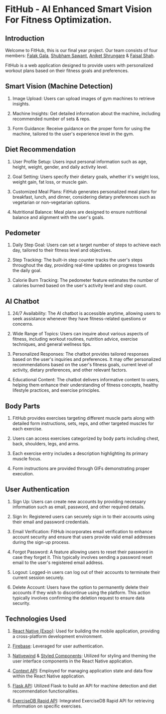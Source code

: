 # FitHub - AI Enhanced Smart Vision For Fitness Optimization.

## Introduction

Welcome to FitHub, this is our final year project. Our team consists of four members: [Falak Gala](https://github.com/FALAK097), [Shubham Sawant](https://github.com/shubham4112), [Aniket Shrungare](https://github.com/aniketsh22) & [Faisal Shah](https://github.com/Faisal2506).

FitHub is a web application designed to provide users with personalized workout plans based on their fitness goals and preferences.

## Smart Vision (Machine Detection)

1. Image Upload: Users can upload images of gym machines to retrieve insights.

2. Machine Insights: Get detailed information about the machine, including recommended number of sets & reps.

3. Form Guidance: Receive guidance on the proper form for using the machine, tailored to the user's experience level in the gym.

## Diet Recommendation

1. User Profile Setup: Users input personal information such as age, height, weight, gender, and daily activity level.

2. Goal Setting: Users specify their dietary goals, whether it's weight loss, weight gain, fat loss, or muscle gain.

3. Customized Meal Plans: FitHub generates personalized meal plans for breakfast, lunch, and dinner, considering dietary preferences such as vegetarian or non-vegetarian options.

4. Nutritional Balance: Meal plans are designed to ensure nutritional balance and alignment with the user's goals.

## Pedometer

1. Daily Step Goal: Users can set a target number of steps to achieve each day, tailored to their fitness level and objectives.

2. Step Tracking: The built-in step counter tracks the user's steps throughout the day, providing real-time updates on progress towards the daily goal.

3. Calorie Burn Tracking: The pedometer feature estimates the number of calories burned based on the user's activity level and step count.

## AI Chatbot

1. 24/7 Availability: The AI chatbot is accessible anytime, allowing users to seek assistance whenever they have fitness-related questions or concerns.

2. Wide Range of Topics: Users can inquire about various aspects of fitness, including workout routines, nutrition advice, exercise techniques, and general wellness tips.

3. Personalized Responses: The chatbot provides tailored responses based on the user's inquiries and preferences. It may offer personalized recommendations based on the user's fitness goals, current level of activity, dietary preferences, and other relevant factors.

4. Educational Content: The chatbot delivers informative content to users, helping them enhance their understanding of fitness concepts, healthy lifestyle practices, and exercise principles.

## Body Parts

1. FitHub provides exercises targeting different muscle parts along with detailed form instructions, sets, reps, and other targeted muscles for each exercise.

2. Users can access exercises categorized by body parts including chest, back, shoulders, legs, and arms.

3. Each exercise entry includes a description highlighting its primary muscle focus.

4. Form instructions are provided through GIFs demonstrating proper execution.

## User Authentication

1. Sign Up: Users can create new accounts by providing necessary information such as email, password, and other required details.

2. Sign In: Registered users can securely sign in to their accounts using their email and password credentials.

3. Email Verification: FitHub incorporates email verification to enhance account security and ensure that users provide valid email addresses during the sign-up process.

4. Forgot Password: A feature allowing users to reset their password in case they forget it. This typically involves sending a password reset email to the user's registered email address.

5. Logout: Logged-in users can log out of their accounts to terminate their current session securely.

6. Delete Account: Users have the option to permanently delete their accounts if they wish to discontinue using the platform. This action typically involves confirming the deletion request to ensure data security.

## Technologies Used

1. [React Native (Expo)](https://docs.expo.dev/): Used for building the mobile application, providing a cross-platform development environment.

2. [Firebase](https://firebase.google.com/): Leveraged for user authentication.

3. [Nativewind](https://www.nativewind.dev/quick-starts/expo) & [Styled Components](https://styled-components.com/): Utilized for styling and theming the user interface components in the React Native application.

4. [Context API](https://react.dev/reference/react/createContext): Employed for managing application state and data flow within the React Native application.

5. [Flask API](https://flask.palletsprojects.com/en/3.0.x/): Utilized Flask to build an API for machine detection and diet recommendation functionalities.

6. [ExerciseDB Rapid API](https://rapidapi.com/justin-WFnsXH_t6/api/exercisedb/): Integrated ExerciseDB Rapid API for retrieving information on specific exercises.
